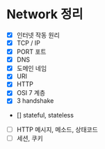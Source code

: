 # Network 정리

- [X] 인터넷 작동 원리
- [X] TCP / IP
- [X] PORT 포트
- [X] DNS
- [X] 도메인 네임
- [X] URI
- [X] HTTP
- [X] OSI 7 계층
- [X] 3 handshake
- [] stateful, stateless
- [ ] HTTP 메시지, 메소드, 상태코드
- [ ] 세션, 쿠키
